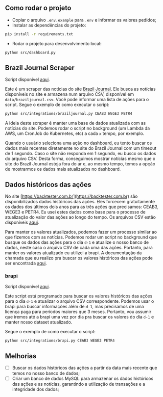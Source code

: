 ## Como rodar o projeto

- Copiar o arquivo `.env.example` para `.env` e informar os valores pedidos;
- Instalar as dependências do projeto:
```bash
pip install -r requirements.txt
```
- Rodar o projeto para desenvolvimento local:
```bash
python src/dashboard.py
```

## Brazil Journal Scraper

Script disponível [aqui](./src/integrations/braziljournal.py).

Este é um scraper das notícias do site [Brazil Journal](https://braziljournal.com/). Ele busca as notícias disponíveis no site e armazena num arquivo CSV, disponível em `data/braziljournal.csv`. Você pode informar uma lista de ações para o script. Segue o exemplo de como executar o script:

```bash
python src/integrations/braziljournal.py CEAB3 WEGE3 PETR4
```

A ideia deste scraper é manter uma base de dados atualizada com as notícias do site. Podemos rodar o script no background (um Lambda da AWS, um CronJob do Kubernetes, etc) a cada `x` tempo, por exemplo.

Quando o usuário seleciona uma ação no dashboard, eu tento buscar os dados mais recentes diretamente no site do Brazil Journal com um timeout de 1 segundo. Caso o site não responda em 1 segundo, eu busco os dados do arquivo CSV. Desta forma, conseguimos mostrar notícias mesmo que o site do Brazil Journal esteja fora do ar e, ao mesmo tempo, temos a opção de mostrarmos os dados mais atualizados no dashboard.

## Dados históricos das ações

No site [https://backtester.com.br](https://backtester.com.br) são disponibilizados dados históricos das ações. Eles forcecem gratuitamente os dados dos últimos dois anos para as três ações que precisamos: CEAB3, WEGE3 e PETR4. Eu usei estes dados como base para o processo de atualização do valor das ações ao longo do tempo. Os arquivos CSV estão disponíveis [aqui](./data/stocks).

Para manter os valores atualizados, podemos fazer um processo similar ao que fizemos com as notícias. Podemos rodar um script no background que busque os dados das ações para o dia `d-1` e atualize o nosso banco de dados, neste caso o arquivo CSV de cada uma das ações. Portanto, para manter os valores atualizado eu utilizei a brapi. A documentação da chamada que eu realizo pra buscar os valores históricos das ações pode ser encontrada [aqui](https://brapi.dev/docs/acoes).

### brapi

Script disponível [aqui](./src/integrations/brapi.py).

Este script está programado para buscar os valores históricos das ações para o dia `d-1` e atualizar o arquivo CSV correspondente. Podemos usar o brapi para buscar informações além de `d-1`, mas precisamos de uma licença paga para períodos maiores que 3 meses. Portanto, vou assumir que iremos até a brapi uma vez por dia pra buscar os valores do dia `d-1` e manter nosso dataset atualizado.

Segue o exemplo de como executar o script:

```bash
python src/integrations/brapi.py CEAB3 WEGE3 PETR4
```

## Melhorias

- [ ] Buscar os dados históricos das ações a partir da data mais recente que temos no nosso banco de dados;
- [ ] Criar um banco de dados MySQL para armazenar os dados históricos das ações e as notícias, garantindo a utilização de transações e a integridade dos dados;
